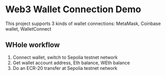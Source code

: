 # Web3 Wallet Connection Demo

This project supports 3 kinds of wallet connections: MetaMask, Coinbase wallet, WalletConnect

## WHole workflow

1. Connect wallet, switch to Sepolia testnet network
2. Get wallet account address, Eth balance, WEth balance
3. Do an ECR-20 transfer at Sepolia testnet network
